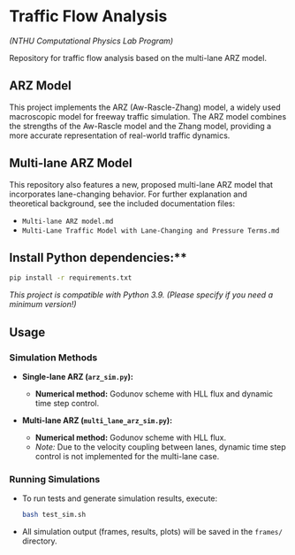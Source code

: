 # Traffic Flow Analysis

*(NTHU Computational Physics Lab Program)*

Repository for traffic flow analysis based on the multi-lane ARZ model.

## ARZ Model

This project implements the ARZ (Aw-Rascle-Zhang) model, a widely used macroscopic model for freeway traffic simulation. The ARZ model combines the strengths of the Aw-Rascle model and the Zhang model, providing a more accurate representation of real-world traffic dynamics.

## Multi-lane ARZ Model

This repository also features a new, proposed multi-lane ARZ model that incorporates lane-changing behavior. For further explanation and theoretical background, see the included documentation files:

* `Multi-lane ARZ model.md`
* `Multi-Lane Traffic Model with Lane-Changing and Pressure Terms.md`

## Install Python dependencies:**

   ```bash
   pip install -r requirements.txt
   ```

*This project is compatible with Python 3.9. (Please specify if you need a minimum version!)*

## Usage

### Simulation Methods

* **Single-lane ARZ (`arz_sim.py`):**

  * **Numerical method:** Godunov scheme with HLL flux and dynamic time step control.
* **Multi-lane ARZ (`multi_lane_arz_sim.py`):**

  * **Numerical method:** Godunov scheme with HLL flux.
  * *Note:* Due to the velocity coupling between lanes, dynamic time step control is not implemented for the multi-lane case.

### Running Simulations

* To run tests and generate simulation results, execute:

  ```bash
  bash test_sim.sh
  ```
* All simulation output (frames, results, plots) will be saved in the `frames/` directory.

